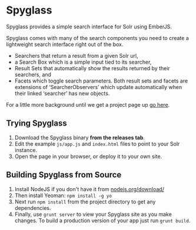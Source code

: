 # Spyglass

Spyglass provides a simple search interface for Solr using EmberJS.

Spyglass comes with many of the search components you need to create a lightweight search interface right out of the box.

- Searchers that return a result from a given Solr url,
- a Search Box which is a simple input tied to its searcher,
- Result Sets that automatically show the results returned by their searchers, and
- Facets which toggle search parameters. Both result sets and facets are extensions of 
‘SearcherObservers’ which update automatically when their linked ‘searcher’ has new objects.

For a little more background until we get a project page up [go here](http://www.opensourceconnections.com/2013/08/28/investing-in-client-side-search/).

## Trying Spyglass
1. Download the Spyglass binary **from the releases tab**.
2. Edit the example `js/app.js` and `index.html` files to point to your Solr instance.
3. Open the page in your browser, or deploy it to your own site.

## Building Spyglass from Source
1. Install NodeJS if you don't have it from [nodejs.org/download/](http://nodejs.org/download/)
2. Then install Yeoman: `npm install -g yo`
3. Next run `npm install` from the project directory to get any dependencies.
4. Finally, use `grunt server` to view your Spyglass site as you make changes. To build a production version of your app just run `grunt build`.
